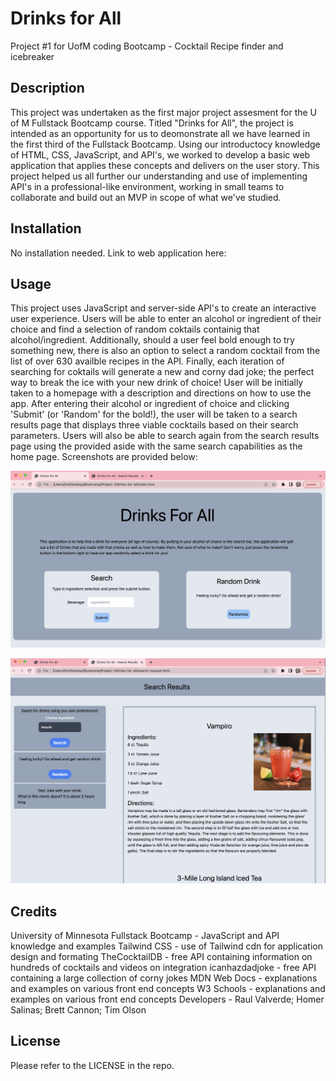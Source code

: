 # Drinks for All
Project #1 for UofM coding Bootcamp - Cocktail Recipe finder and icebreaker

## Description

This project was undertaken as the first major project assesment for the U of M Fullstack Bootcamp course. Titled "Drinks for All", the project is intended as an opportunity for us to deomonstrate all we have learned in the first third of the Fullstack Bootcamp. Using our introductocy knowledge of HTML, CSS, JavaScript, and API's, we worked to develop a basic web application that applies these concepts and delivers on the user story. This project helped us all further our understanding and use of implementing API's in a professional-like environment, working in small teams to collaborate and build out an MVP in scope of what we've studied.

## Installation

No installation needed. Link to web application here:

## Usage

This project uses JavaScript and server-side API's to create an interactive user experience. Users will be able to enter an alcohol or ingredient of their choice and find a selection of random coktails containig that alcohol/ingredient. Additionally, should a user feel bold enough to try something new, there is also an option to select a random cocktail from the list of over 630 availble recipes in the API. Finally, each iteration of searching for coktails will generate a new and corny dad joke; the perfect way to break the ice with your new drink of choice! User will be initially taken to a homepage with a description and directions on how to use the app. After entering their alcohol or ingredient of choice and clicking 'Submit' (or 'Random' for the bold!), the user will be taken to a search results page that displays three viable cocktails based on their search parameters. Users will also be able to search again from the search results page using the provided aside with the same search capabilities as the home page. Screenshots are provided below:

![Drinks for All Homepage](./assets/images/Home-page.png)

![Drinks for All Search Results page](./assets/images/Search-page.png)


## Credits

University of Minnesota Fullstack Bootcamp - JavaScript and API knowledge and examples
Tailwind CSS - use of Tailwind cdn for application design and formating
TheCocktailDB - free API containing information on hundreds of cocktails and videos on integration
icanhazdadjoke - free API containing a large collection of corny jokes
MDN Web Docs - explanations and examples on various front end concepts
W3 Schools - explanations and examples on various front end concepts
Developers - Raul Valverde; Homer Salinas; Brett Cannon; Tim Olson


## License

Please refer to the LICENSE in the repo.
